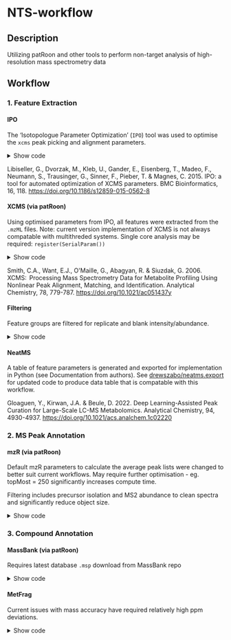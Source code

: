 # NTS-workflow

## Description
Utilizing patRoon and other tools to perform non-target analysis of high-resolution mass spectrometry data

## Workflow

### 1. Feature Extraction

#### IPO

The ‘Isotopologue Parameter Optimization’ (`IPO`) tool was used to optimise the `xcms` peak picking and alignment parameters.

<details>
  <summary>Show code</summary>

```
if (!require("BiocManager", quietly = TRUE))
    install.packages("BiocManager")

BiocManager::install("IPO")

# Get Default XCMS Parameters
peakpickingParameters <- getDefaultXcmsSetStartingParams('centWave')

# Set New Optimisation Parameters
peakpickingParameters$min_peakwidth <- c(6, 18)
peakpickingParameters$max_peakwidth <- c(30, 90)
peakpickingParameters$ppm <- c(5,40)
peakpickingParameters$mzdiff <- c(-0.01, -0.001)
peakpickingParameters$snthresh <- c(3, 17)
peakpickingParameters$noise <- c(0, 5000)

# Run Experiments
time.xcmsSet <- system.time({ # measuring time
  resultPeakpicking <- 
    optimizeXcmsSet(files = datafiles[1:6], 
                    params = peakpickingParameters, 
                    nSlaves = 1, 
                    subdir = NULL,
                    plot = TRUE)
})

# Show/Save Results
resultPeakpicking$best_settings$result
optimizedXcmsSetObject <- resultPeakpicking$best_settings$xset

# Retention Time / Alignment Optimisation
retcorGroupParameters <- getDefaultRetGroupStartingParams()
retcorGroupParameters$profStep <- 1
retcorGroupParameters$gapExtend <- 2.7

time.RetGroup <- system.time({ # measuring time
  resultRetcorGroup <-
    optimizeRetGroup(xset = optimizedXcmsSetObject, 
                     params = retcorGroupParameters, 
                     nSlaves = 1, 
                     subdir = NULL,
                     plot = TRUE)
})

# Display All Optimisation Settings
writeRScript(resultPeakpicking$best_settings$parameters, 
             resultRetcorGroup$best_settings)
```

</details>

Libiseller, G., Dvorzak, M., Kleb, U., Gander, E., Eisenberg, T., Madeo, F., Neumann, S., Trausinger, G., Sinner, F., Pieber, T. & Magnes, C. 2015. IPO: a tool for automated optimization of XCMS parameters. BMC Bioinformatics, 16, 118. https://doi.org/10.1186/s12859-015-0562-8

#### XCMS (via patRoon)

Using optimised parameters from IPO, all features were extracted from the `.mzML` files. Note: current version implementation of XCMS is not always compatable with multithreded systems. Single core analysis may be required: `register(SerialParam())`

<details>
  <summary>Show code</summary>

```
# Extract all features
fList <- patRoon::findFeatures(
  anaInfo,
  "xcms3",
  param = xcms::CentWaveParam(
    ppm = 18.5,
    mzdiff = -0.0145,
    prefilter = c(3, 100),
    snthresh = 4.4,
    peakwidth = c(9, 76),
    noise = 7500
  )
)

# Perform feature alignment
fGroups <-
  groupFeatures(
    fList,
    "xcms3",
    rtalign = TRUE,
    loadRawData = TRUE,
    groupParam = xcms::PeakDensityParam(
      sampleGroups = anaInfo$group,
      minFraction = 0,
      minSamples = 1,
      bw = 0.87999
    ),
    retAlignParam = xcms::ObiwarpParam(
      gapInit = 0.8416,
      gapExtend = 2.7,
      factorDiag = 2,
      factorGap = 1,
      response = 1,
      centerSample = 3
    )
  )
```

</details>

Smith, C.A., Want, E.J., O'Maille, G., Abagyan, R. & Siuzdak, G. 2006. XCMS:  Processing Mass Spectrometry Data for Metabolite Profiling Using Nonlinear Peak Alignment, Matching, and Identification. Analytical Chemistry, 78, 779-787. https://doi.org/10.1021/ac051437y

#### Filtering

Feature groups are filtered for replicate and blank intensity/abundance.

<details>
  <summary>Show code</summary>

```
fGroups <-
  patRoon::filter(
    fGroups,
    relMinReplicateAbundance = 1,
    maxReplicateIntRSD = 0.50,
    blankThreshold = 3,
    removeBlanks = TRUE
  )
```

</details>

#### NeatMS

A table of feature parameters is generated and exported for implementation in Python (see Documentation from authors). See [drewszabo/neatms.export](https://www.github.com/drewszabo/ntms.export) for updated code to produce data table that is compatable with this workflow.

Gloaguen, Y., Kirwan, J.A. & Beule, D. 2022. Deep Learning-Assisted Peak Curation for Large-Scale LC-MS Metabolomics. Analytical Chemistry, 94, 4930-4937. https://doi.org/10.1021/acs.analchem.1c02220

### 2. MS Peak Annotation
  
  #### mzR (via patRoon)
  
  Default mzR parameters to calculate the average peak lists were changed to better suit current workflows. May require further optimisation - eg. topMost = 250 significantly increases compute time.
  
  Filtering includes precursor isolation and MS2 abundance to clean spectra and significantly reduce object size.
  
  <details>
  <summary>Show code</summary>

```
# Set parameters (mz window)
avgFeatParams <- getDefAvgPListParams(
  clusterMzWindow = 0.002,
  topMost = 250,
  minIntensityPre = 500,
  minIntensityPost = 1000,
  method = "hclust",
  pruneMissingPrecursorMS = TRUE,
  retainPrecursorMSMS = TRUE
)


# Calculate MS and MSMS peak lists from suspect screening
mslists <- generateMSPeakLists(
  fGroups,
  "mzr",
  maxMSRtWindow = 15,
  precursorMzWindow = 0.4,
  topMost = NULL,
  avgFeatParams = avgFeatParams,
  avgFGroupParams = avgFeatParams
)


# Filtering only top 99% MSMS peaks based on relative abundance
mslists <- patRoon::filter(
  mslists,
  absMSIntThr = 1000,
  relMSMSIntThr = 0.01,
  withMSMS = TRUE,
  minMSMSPeaks = 1,
  retainPrecursorMSMS = TRUE,
  isolatePrec = TRUE
)
```

</details>
    
### 3. Compound Annotation
    
#### MassBank (via patRoon)
    
Requires latest database `.msp` download from MassBank repo
    
<details>
  <summary>Show code</summary>

```
compoundsMB <-
  generateCompounds(
    fGroupsSusp,
    mslists,
    "library",
    adduct = "[M+H]+",
    MSLibrary = mslibrary,
    minSim = 0.05,
    absMzDev = 0.01,
    spectrumType = "MS2"
  )

# Filter for minimum explained peaks and formula score
compoundsMB <- patRoon::filter(compoundsMB, topMost = 1)

# Export results as
resultsMB <- patRoon::as.data.table(compoundsMB, fGroups = fGroups)
```

</details>
  
#### MetFrag
  
  Current issues with mass accuracy have required relatively high ppm deviations.
  
  <details>
  <summary>Show code</summary>

```
compoundsMF <-
  generateCompounds(
    fGroupsSusp,
    mslists,
    "metfrag",
    method = "CL",
    topMost = 5,
    dbRelMzDev = 25,
    fragRelMzDev = 25,
    adduct = "[M+H]+",
    database = "pubchemlite"
  )

# Filter for minimum explained peaks and formula score
compoundsMF <- patRoon::filter(compoundsMF, topMost = 1)

# Export results as
resultsMF <- patRoon::as.data.table(compoundsMF, fGroups = fGroups)

write.csv(resultsMF, "resultsMF.csv")
```

</details>
